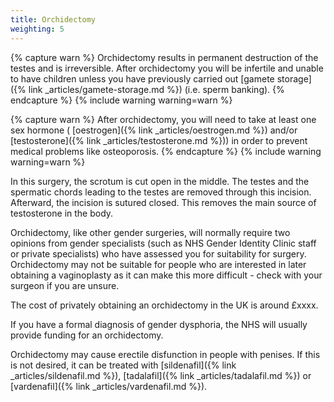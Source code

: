 ```yaml
---
title: Orchidectomy
weighting: 5
---
```


{% capture warn %}
Orchidectomy results in permanent destruction of the testes and is irreversible. After orchidectomy you will be infertile and unable to have children unless you have previously carried out [gamete storage]({% link _articles/gamete-storage.md %}) (i.e. sperm banking).
{% endcapture %}
{% include warning warning=warn %}

{% capture warn %}
After orchidectomy, you will need to take at least one sex hormone (
[oestrogen]({% link _articles/oestrogen.md %}) and/or [testosterone]({% link _articles/testosterone.md %})) in order to prevent medical problems like osteoporosis.
{% endcapture %}
{% include warning warning=warn %}

In this surgery, the scrotum is cut open in the middle. The testes and the spermatic chords leading to the testes are removed through this incision. Afterward, the incision is sutured closed. This removes the main source of testosterone in the body.

Orchidectomy, like other gender surgeries, will normally require two opinions from gender specialists (such as NHS Gender Identity Clinic staff or private specialists) who have assessed you for suitability for surgery. Orchidectomy may not be suitable for people who are interested in later obtaining a vaginoplasty as it can make this more difficult - check with your surgeon if you are unsure. 

The cost of privately obtaining an orchidectomy in the UK is around £xxxx.

If you have a formal diagnosis of gender dysphoria, the NHS will usually provide funding for an orchidectomy.

Orchidectomy may cause erectile disfunction in people with penises. If this is not desired, it can be treated with [sildenafil]({% link _articles/sildenafil.md %}), [tadalafil]({% link _articles/tadalafil.md %}) or [vardenafil]({% link _articles/vardenafil.md %}).